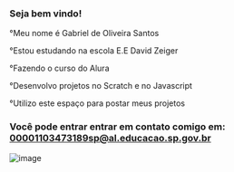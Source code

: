 ### Seja bem vindo!

°Meu nome é Gabriel de Oliveira Santos

°Estou estudando na escola E.E David Zeiger

°Fazendo o curso do Alura

°Desenvolvo projetos no Scratch e no Javascript

°Utilizo este espaço para postar meus projetos

### Você pode entrar entrar em contato comigo em: 00001103473189sp@al.educacao.sp.gov.br

![image](https://github.com/user-attachments/assets/d7c5f3e6-2eff-494f-adfd-4c6dde2c3fda)
